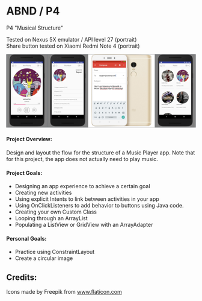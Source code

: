 # ABND / P4
P4 "Musical Structure"

Tested on Nexus 5X emulator / API level 27 (portrait) <br>
Share button tested on Xiaomi Redmi Note 4 (portrait) 

![image](https://github.com/evanca/ABND_P4/blob/master/2018-03-16-Android%20Emulator%20-%20Nexus_5X_API_27_5554B.jpg?raw=true)

#### Project Overview: #### 

Design and layout the flow for the structure of a Music Player app. Note that for this project, the app does not actually need to play music.

#### Project Goals: #### 

* Designing an app experience to achieve a certain goal
* Creating new activities
* Using explicit Intents to link between activities in your app
* Using OnClickListeners to add behavior to buttons using Java code.
* Creating your own Custom Class
* Looping through an ArrayList
* Populating a ListView or GridView with an ArrayAdapter

#### Personal Goals: #### 

* Practice using ConstraintLayout
* Create a circular image 


## Credits: ##

Icons made by Freepik from www.flaticon.com 

